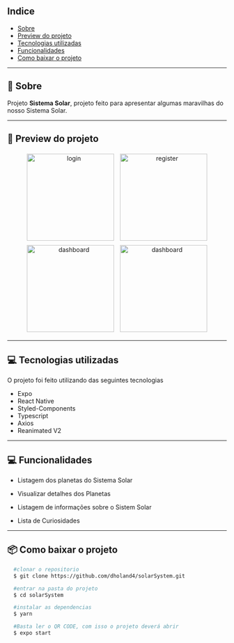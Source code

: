 ## Indice

- [Sobre](#-sobre)
- [Preview do projeto](#-preview-do-projeto)
- [Tecnologias utilizadas](#-tecnologias-utilizadas)
- [Funcionalidades](#-Funcionalidades)
- [Como baixar o projeto](#-como-baixar-o-projeto)

---

## 🤔 Sobre

Projeto **Sistema Solar**, projeto feito para apresentar algumas maravilhas do nosso Sistema Solar. 

---

## 📱 Preview do projeto

<div align="center">
  <img style="margin: 5px" alt="login" src="https://i.imgur.com/Z4J7l3R.png" width="200">
  <img style="margin: 5px" alt="register" src="https://i.imgur.com/epxQuzq.png" width="200">
  <img style="margin: 5px" alt="dashboard" src="https://i.imgur.com/n7WIZ4t.png" width="200">
  <img style="margin: 5px" alt="dashboard" src="https://i.imgur.com/uIK66dr.png" width="200">

</div>

---

## 💻 Tecnologias utilizadas

O projeto foi feito utilizando das seguintes tecnologias

- Expo
- React Native
- Styled-Components
- Typescript
- Axios
- Reanimated V2

---

## 💻 Funcionalidades

- Listagem dos planetas do Sistema Solar

- Visualizar detalhes dos Planetas

- Listagem de informações sobre o Sistem Solar

- Lista de Curiosidades

---

## 📦 Como baixar o projeto

```bash
  #clonar o repositorio
  $ git clone https://github.com/dholand4/solarSystem.git

  #entrar na pasta do projeto
  $ cd solarSystem

  #instalar as dependencias
  $ yarn

  #Basta ler o QR CODE, com isso o projeto deverá abrir
  $ expo start


```
